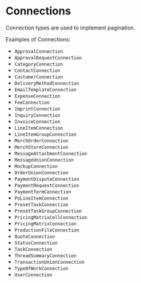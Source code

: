 # Connections

Connection types are used to implement pagination.

Examples of Connections:
 - `ApprovalConnection`
 - `ApprovalRequestConnection`
 - `CategoryConnection`
 - `ContactConnection`
 - `CustomerConnection`
 - `DeliveryMethodConnection`
 - `EmailTemplateConnection`
 - `ExpenseConnection`
 - `FeeConnection`
 - `ImprintConnection`
 - `InquiryConnection`
 - `InvoiceConnection`
 - `LineItemConnection`
 - `LineItemGroupConnection`
 - `MerchOrderConnection`
 - `MerchStoreConnection`
 - `MessageAttachmentConnection`
 - `MessageUnionConnection`
 - `MockupConnection`
 - `OrderUnionConnection`
 - `PaymentDisputeConnection`
 - `PaymentRequestConnection`
 - `PaymentTermConnection`
 - `PoLineItemConnection`
 - `PresetTaskConnection`
 - `PresetTaskGroupConnection`
 - `PricingMatrixCellConnection`
 - `PricingMatrixConnection`
 - `ProductionFileConnection`
 - `QuoteConnection`
 - `StatusConnection`
 - `TaskConnection`
 - `ThreadSummaryConnection`
 - `TransactionUnionConnection`
 - `TypeOfWorkConnection`
 - `UserConnection`